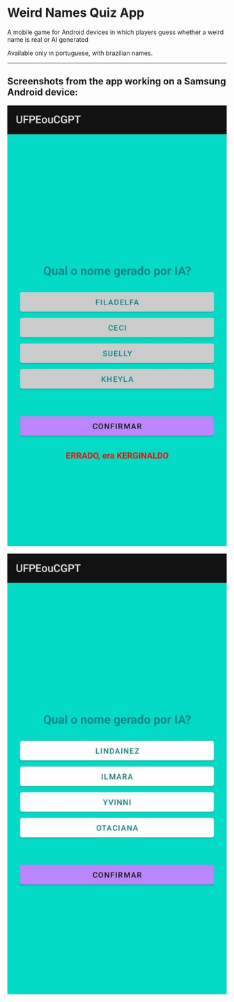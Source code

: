 # Weird Names Quiz App
A mobile game for Android devices in which players guess whether a weird name is real or AI generated  

Available only in portuguese, with brazilian names.  

-----------------------------------------------------------------------
Screenshots from the app working on a Samsung Android device:  
-----------------------------------------------------------------------  



![Screenshot 1](https://github.com/fariastulioa/weird_names_quiz_app/blob/main/screenshots/ss_01.jpg)  

![Screenshot 2](https://github.com/fariastulioa/weird_names_quiz_app/blob/main/screenshots/ss_02.jpg)
